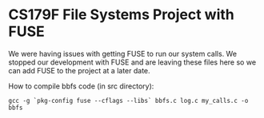 CS179F File Systems Project with FUSE
====================

We were having issues with getting FUSE to run our system calls. We stopped our development with FUSE and are leaving these files here so we can add FUSE to the project at a later date.

How to compile bbfs code (in src directory):
```
gcc -g `pkg-config fuse --cflags --libs` bbfs.c log.c my_calls.c -o bbfs
```  